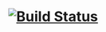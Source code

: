 # [![Build Status](https://travis-ci.org/CanonicalLtd/decode_ceph.svg?branch=master)](https://travis-ci.org/cholcombe973/decode_ceph)
